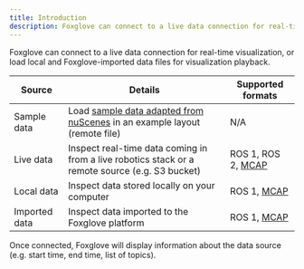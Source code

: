 ```yaml
---
title: Introduction
description: Foxglove can connect to a live data connection for real-time visualization, or load local and Foxglove-imported data files for visualization playback.
---
```


Foxglove can connect to a live data connection for real-time visualization, or load local and Foxglove-imported data files for visualization playback.

| Source        | Details                                                                                                        | Supported formats                      |
| ------------- | -------------------------------------------------------------------------------------------------------------- | -------------------------------------- |
| Sample data   | Load [sample data adapted from nuScenes](https://www.nuscenes.org/nuscenes) in an example layout (remote file) | N/A                                    |
| Live data     | Inspect real-time data coming in from a live robotics stack or a remote source (e.g. S3 bucket)                | ROS 1, ROS 2, [MCAP](https://mcap.dev) |
| Local data    | Inspect data stored locally on your computer                                                                   | ROS 1, [MCAP](https://mcap.dev)        |
| Imported data | Inspect data imported to the Foxglove platform                                                                 | ROS 1, [MCAP](https://mcap.dev)        |

Once connected, Foxglove will display information about the data source (e.g. start time, end time, list of topics).

